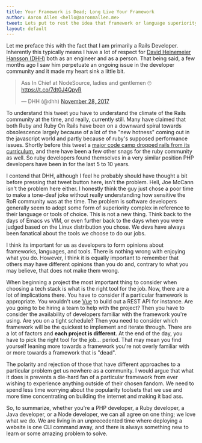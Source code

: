 ```yaml
---
title: Your Framework is Dead; Long Live Your Framework
author: Aaron Allen <hello@aaronmallen.me>
tweet: Lets put to rest the idea that framework or language superiority is a thing
layout: default
---
```


Let me preface this with the fact that I am primarily a Rails Developer.  Inherently this typically means I have a lot of respect for [David Heinemeier Hansson (DHH)][1] both as an engineer and as a person.  That being said, a few months ago I saw him perpetuate an ongoing issue in the developer community and it made my heart sink a little bit.


<script async src="https://platform.twitter.com/widgets.js" charset="utf-8"></script>
<blockquote class="twitter-tweet" data-lang="en"><p lang="en" dir="ltr">Ass In Chief at NodeSource, ladies and gentlemen 🙄 <a href="https://t.co/7dt0J4QpyR">https://t.co/7dt0J4QpyR</a></p>&mdash; DHH (@dhh) <a href="https://twitter.com/dhh/status/935577543519830016?ref_src=twsrc%5Etfw">November 28, 2017</a></blockquote>


To understand this tweet you have to understand the climate of the Rails community at the time, and really, currently still.  Many have claimed that both Ruby and Ruby On Rails have been on a downward spiral towards obsolescence largely because of a lot of the "new hotness" coming out in the javascript world and partly because of ruby's supposed performance issues.  Shortly before this tweet a [major code camp dropped rails from its curriculum][2], and there have been a few other snags for the ruby community as well.  So ruby developers found themselves in a very similar position PHP developers have been in for the last 5 to 10 years.

I contend that DHH, although I feel he probably should have thought a bit before pressing that tweet button here, isn't the problem.  Hell, Joe McCann isn't the problem here either.  I honestly think the guy just chose a poor time to make a tone-deaf joke without really understanding how sensitive the RoR community was at the time.  The problem is software developers generally seem to adopt some form of superiority complex in reference to their language or tools of choice.  This is not a new thing. Think back to the days of Emacs vs VIM, or even further back to the days when you were judged based on the Linux distribution you chose. We devs have always been fanatical about the tools we choose to do our jobs.

I think its important for us as developers to form opinions about frameworks, languages, and tools.  There is nothing wrong with enjoying what you do.  However, I think it is equally important to remember that others may have different opinions than you do and, contrary to what you may believe, that does not make them wrong.

When beginning a project the most important thing to consider when choosing a tech stack is what is the right tool for the job.  Now, there are a lot of implications there. You have to consider if a particular framework is appropriate. You wouldn't use [Vue][3] to build out a REST API for instance.  Are you going to be hiring a team to help with the project? Then you have to consider the availability of developers familiar with the framework you're using.  Are you on a tight schedule? Then you need to consider which framework will be the quickest to implement and iterate through.  There are a lot of factors and __each project is different__.  At the end of the day, you have to pick the right tool for the job... period.  That may mean you find yourself leaning more towards a framework you're not overly familiar with or more towards a framework that is "dead".

The polarity and rejection of those that have different approaches to a particular problem get us nowhere as a community.  I would argue that what it does is prevents a die-hard fan of a particular framework from ever wishing to experience anything outside of their chosen fandom.  We need to spend less time worrying about the popularity toolsets that we use and more time concentrating on building the internet and making it bad ass.

So, to summarize, whether you're a PHP developer, a Ruby developer, a Java developer, or a Node developer, we can all agree on one thing; we love what we do.  We are living in an unprecedented time where deploying a website is one CLI command away, and there is always something new to learn or some amazing problem to solve.

[1]: http://david.heinemeierhansson.com
[2]: https://www.neowin.net/news/major-coding-boot-camp-drops-ruby-on-rails-and-replaces-it-with-a-java-course
[3]: https://vuejs.org/

